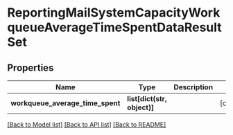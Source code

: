 # ReportingMailSystemCapacityWorkqueueAverageTimeSpentDataResultSet

## Properties
Name | Type | Description | Notes
------------ | ------------- | ------------- | -------------
**workqueue_average_time_spent** | **list[dict(str, object)]** |  | [optional] 

[[Back to Model list]](../README.md#documentation-for-models) [[Back to API list]](../README.md#documentation-for-api-endpoints) [[Back to README]](../README.md)

